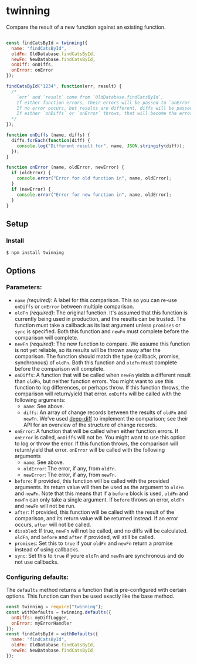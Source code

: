 # twinning
Compare the result of a new function against an existing function.  
```js

const findCatsById = twinning({
  name: "findCatsById",
  oldFn: OldDatabase.findCatsById,
  newFn: NewDatabase.findCatsById,
  onDiff: onDiffs,
  onError: onError
});

findCatsById("1234", function(err, result) {
  /*
    `err` and `result` come from `OldDatabase.findCatsById`,
    If either function errors, their errors will be passed to `onError` (below).
    If no error occurs, but results are different, diffs will be passed to `onDiffs` (below).
    If either `onDiffs` or `onError` throws, that will become the error.
  */
});

function onDiffs (name, diffs) {
  diffs.forEach(function(diff) {
    console.log("Different result for", name, JSON.stringify(diff));
  });
}

function onError (name, oldError, newError) {
  if (oldError) {
    console.error("Error for old function in", name, oldError);
  }
  if (newError) {
    console.error("Error for new function in", name, oldError);
  }
}

```

## Setup

### Install

```
$ npm install twinning
```

## Options

### Parameters:
- `name` *(required)*: A label for this comparison. This so you can re-use `onDiffs` or `onError` between multiple comparison.
- `oldFn` *(required)*: The original function. It's assumed that this function is currently being used in production, and the results can be trusted. The function must take a callback as its last argument unless `promises` or `sync` is specified. Both this function and `newFn` must complete before the comparison will complete.
- `newFn` *(required)*: The new function to compare. We assume this function is not yet reliable, so its results will be thrown away after the comparison. The function should match the type (callback, promise, synchronous) of `oldFn`. Both this function and `oldFn` must complete before the comparison will complete.
- `onDiffs`: A function that will be called when `newFn` yields a different result than `oldFn`, but neither function errors. You might want to use this function to log differences, or perhaps throw. If this function throws, the comparison will return/yield that error. `onDiffs` will be called with the following arguments:
  - `name`: See above.
  - `diffs`: An array of change records between the results of `oldFn` and `newFn`. We've used [deep-diff](https://github.com/flitbit/diff) to implement the comparison; see their API for an overview of the structure of change records.
- `onError`: A function that will be called when either function errors. If `onError` is called, `onDiffs` will not be. You might want to use this option to log or throw the error. If this function throws, the comparison will return/yield that error. `onError` will be called with the following arguments
  - `name`: See above.
  - `oldError`: The error, if any, from `oldFn`.
  - `newError`: The error, if any, from `newFn`.
- `before`: If provided, this function will be called with the provided arguments. Its return value will then be used as the argument to `oldFn` and `newFn`. Note that this means that if a `before` block is used, `oldFn` and `newFn` can only take a single argument. If `before` throws an error, `oldFn` and `newFn` will not be run.
- `after`: If provided, this function will be called with the result of the comparison, and its return value will be returned instead. If an error occurs, `after` will not be called.
- `disabled`: If true, `newFn` will not be called, and no diffs will be calculated. `oldFn`, and `before` and `after` if provided, will still be called.
- `promises`: Set this to `true` if your `oldFn` and `newFn` return a promise instead of using callbacks.
- `sync`: Set this to `true` if youre `oldFn` and `newFn` are synchronous and do not use callbacks.


### Configuring defaults:
The `defaults` method returns a function that is pre-configured with certain options. This function can then be used exactly like the base method.
```js
const twinning = require("twinning");
const withDefaults = twinning.defaults({
  onDiffs: myDiffLogger,
  onError: myErrorHandler
});
const findCatsById = withDefaults({
  name: "findCatsById",
  oldFn: OldDatabase.findCatsById,
  newFn: NewDatabase.findCatsById
});
```
